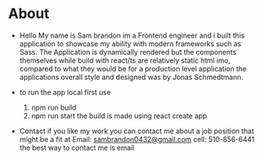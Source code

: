 # About

- Hello My name is Sam brandon im a Frontend engineer and i built this application to showcase my ability with modern frameworks such as Sass. The Application is dynamically rendered but the components themselves while build with react/ts are relatively static html imo, compared to what they would be for a production level application the applications overall style and designed was by Jonas Schmedtmann.

- to run the app local first use

  1. npm run build
  2. npm run start
     the build is made using react create app

- Contact
  if you like my work you can contact me about a job position that might be a fit at
  Email: sambrandon0432@gmail.com
  cell: 510-856-6441
  the best way to contact me is email
